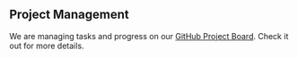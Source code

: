 ## Project Management

We are managing tasks and progress on our [GitHub Project Board](https://github.com/users/HudaEK/projects/2). Check it out for more details.

